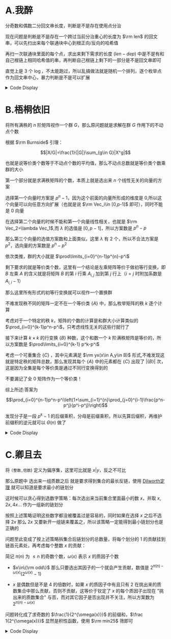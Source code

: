# A.我醉

分奇数和偶数二分回文串长度，判断是不是存在使用点分治

现在问题是判断是不是存在一个跨过当前分治重心的长度为 $\rm len$ 的回文串，可以先扫出来每个联通块中心到根正向/反向的哈希值

再扫一次联通块里面的每个点，求出来剩下需求的长度 $(len-dep)$ 中是不是有和自己根链上相同哈希值的串，再判断自己根链上剩下的一部分是不是回文串即可

直觉上是 $3$ 个 $\log$，不太能跑过，所以乱搞做法就是随机一个排列，逐个枚举点作为回文串中心，暴力判断是不是可以扩展

<details>
<summary>Code Display</summary>

```cpp
const int N=2e5+10;
int tim,mark[N],n,id[N];
vector<pair<int,int> > G[N];
unordered_map<ull,int>mp,dou;
inline int solve(int cen){
	mark[cen]=++tim;
	vector<tuple<ull,int,int> > now,pre;
	for(auto e:G[cen]) now.emplace_back((ull)e.sec,e.fir,e.fir),mark[e.fir]=tim;
	for(int len=0;len<2*n;++len){
		mp.clear(); dou.clear();
		swap(now,pre); now.clear();
		for(auto tmp:pre){
			int top,nowt;
			ull hs;
			tie(hs,top,nowt)=tmp;
			if(!mp.count(hs)) mp[hs]=top;
			else if(mp[hs]!=top) dou[hs]=1;
		}
		for(auto tmp:pre){
			int top,nowt;
			ull hs;
			tie(hs,top,nowt)=tmp;
			if(dou[hs]) now.emplace_back(tmp);
		}
		if(!now.size()) return len;
		swap(now,pre); now.clear();
		for(auto tmp:pre){
			int top,nowt;
			ull hs;
			tie(hs,top,nowt)=tmp;
			for(auto e:G[nowt]){
				int t=e.fir; if(mark[t]==tim) continue;
				mark[t]=tim;
				now.emplace_back(hs*133331+(ull)e.sec,top,t);
			}
		}
	} return 2*n;
}
mt19937 Rand(260823);
signed main(){
    freopen("name.in","r",stdin); freopen("name.out","w",stdout);
    n=read();
    for(int i=1;i<n;++i){
        int x=read(),y=read(),z=read();
        G[x].push_back({i+n,z});
        G[y].push_back({i+n,z});
    	G[i+n].push_back({x,z});
    	G[i+n].push_back({y,z});
    }
    if(G[1].size()==n-1){
        bool vis[1001]={};
        for(auto t:G[1]){
            if(vis[t.sec]) print(2),exit(0);
            else vis[t.sec]=1;
        }
        print(1); exit(0);
    }
    for(int i=1;i<2*n;++i) id[i]=i; random_shuffle(id+1,id+(n<<1));
    int ans=0;
    for(int i=1;i<2*n;++i){
    	ckmax(ans,solve(id[i]));
    	if(clock()/CLOCKS_PER_SEC>=5.97) break;
    }
    print(ans);
    return 0;
}
```
</details>

# B.梧桐依旧


将所有满秩的 $n$ 阶矩阵视作一个群 $G$，那么原问题就是求解在群 $G$ 作用下的不动点个数

根据 $\rm Burnside$ 引理：

$$|X/G|=\frac{1}{|G|}\sum_{g\in G}|X^g|$$

也就是说等价类个数等于不动点个数的平均值，那么不动点总数就是等价类个数乘群的大小

第一个部分就是求满秩矩阵的个数，本质上就是选出来 $n$ 个线性无关的向量的方案
  
选择第一个向量时方案是 $p^n-1$，因为这个前面的向量所形成的维度是 $0$,所以这个向量可以向任意方向扩展（也就是说 $\rm Vec_i\in [0,p-1]$ 即可），同时不能是 $0$ 向量

在选择第二个向量的时候不能和第一个向量线性相关，也就是 $\rm Vec_2=\lambda Vec_1$,而 $\lambda$ 的选值是 $[0,p-1]$，所以方案数是 $p^n-p$

那么第三个向量的选值方案数和上面类似，这里 $\lambda$ 有 $2$ 个，所以不合法方案是 $p^{2}$，选向量的方案数是 $p^{n}-p^{2}$

依次类推，群的大小就是 $\prod\limits_{i=0}^{n-1}p^{n}-p^i$

剩下要求的就是等价类个数，这里有一个结论是左乘矩阵等价于做初等行变换，即 $B$ 左乘 $A$ 的含义就是将矩阵 $B$ 的第 $i$ 行乘 $A_{i,j}$ 加到第 $j$ 行上（$i=j$ 时附加系数是 $A_{i,i}-1$）

那么这里所有形式的初等行变换就可以视作一个置换群

不难发现秩不同的矩阵一定不在一个等价类 $\{A\}$ 中，那么枚举矩阵的秩 $k$ 逐个计算

考虑对于一个特定的秩 $k$，矩阵的个数的计算是和群大小计算类似的 $\prod_{i=0}^{k-1}p^n-p^i$，只考虑线性无关的这些行就行了

接下来计算 $k\times k$ 的行变换 $\{B\}$ 种数，这个和数一个 $k$ 阶满秩矩阵是等价的，所以方案数是 $\prod\limits_{i=0}^{k-1} p^k-p^i$

考虑一个可重集合 $\{C\}$ ，其中元素满足 $\rm yx(x\in A,y\in B)$ 形式,不难发现这就是特定秩的矩阵总数，那么发现其每个 $\{A\}$ 中的元素都在 $\{C\}$ 出现了 $|\{B\}|$ 次，这是因为全集是每个等价类是通过不同行变换得到的

不要漏记了全 $0$ 矩阵作为一个等价类！

综上所述:答案为

$$\prod_{i=0}^{n-1}p^n-p^i\left(1+\sum_{i=1}^{n}\prod_{j=0}^{i-1}\frac{p^n-p^j}{p^i-p^j}\right)$$

发现分子是一段 $p^{k}-1$ 的后缀乘积，分母是前缀乘积，所以先算后缀积，再维护前缀积的逆元就可以 $\Theta(n)$ 做了

<details>
<summary>Code Display</summary>

```cpp
const int N=3e7+10;
int pre[N],suf[N],pw[N],n,p;
signed main(){
	freopen("tree.in","r",stdin); freopen("tree.out","w",stdout);
	n=read(); p=read();
	pw[0]=1; rep(i,1,n) pw[i]=mul(pw[i-1],p);
	int siz_G=1;
	for(int i=0;i<n;++i) ckmul(siz_G,del(pw[n],pw[i]));
	int sum=1;
	pre[0]=suf[n+1]=1;
	for(int i=n;i>=1;--i) suf[i]=mul(suf[i+1],del(pw[i],1));
	pre[n]=ksm(suf[1],mod-2);
	Down(i,n,2) pre[i-1]=mul(pre[i],del(pw[i],1));
	for(int i=1;i<=n;++i) ckadd(sum,mul(suf[n-i+1],pre[i]));
	print(mul(siz_G,sum));
	return 0;
}
```
</details>

# C.卿且去

将 $\texttt{(整数,倍数})$ 定义为偏序集，这里可比就是 $x|y$，反之不可比

那么原题中 选出来一组质数之后 就是要求得到集合的最长反链，使用 [Dilworth定理](https://www.cnblogs.com/yspm/p/14685953.html) 就可以知道是要求最小的链划分

这时候可以贪心得到选数字策略：每次选出来当前集合里面最小的数 $x$，并取 $x,2x,4x\dots$ 作为一组新的链划分

按照上述策略证明这些数字都没被覆盖过是容易的，同时如果在选择 $x$ 之后不选择 $2x$ 那么 $2x$ 又要新开一组链来覆盖之，所以该策略一定能得到最小链划分也是正确的

问题至此变成了按上述策略拆集合后链划分的总数量，将每个划分的 $1$ 的贡献挂到链首元素处，再考虑每个整数 $x$ 的贡献：

简记 $\pi(n)$ 为 $\le n$ 的奇数个数，$\omega(x)$ 表示 $x$ 的质因子个数

- $x\in\{\rm odd\}$ 那么只要选出其因子的一个就会产生贡献，数值是 $2^{\pi(n)-\omega (x)}(2^{\omega(x)}-1)$
  
- $x$ 是偶数但是不是 $4$ 的倍数时，如果 $x$ 的质因子中有且只有 $2$ 在挑出来的质数集合中那么贡献，否则不贡献，这等价于钦定了 $x$ 的每个质因子出现在 "挑出来的质数集合" 与否，而对其它因子是否出现并不关注，所以方案数为 $2^{\pi(n)-\omega (x)}$
  
问题转化成了求奇数的 $\frac{1}{2^{\omega(x)}}$ 的前缀和，$\frac 1{2^{\omega(x)}}$ 显然是积性函数，使用 $\rm min25$ 筛即可
  

<details>
<summary>Code Display</summary>
  
```cpp
const int N=6e6+10;
int n,pin=-1;
namespace Min_25{
	int pri[N/10],g[N],cnt,Basnum,id1[N],id2[N],tot,R[N],block;
	bool fl[N];
	inline int getid(int x){return x<=block?id1[x]:id2[n/x];}
	inline int S(int n,int i){
		if(pri[i]>=n) return 0;
		int sum=del(g[getid(n)],mul(Basnum,i-1));
		for(int j=i+1;j<=cnt&&pri[j]*pri[j]<=n;++j){
			int prd=pri[j],Enum=1;
			while(n>=prd){
				ckadd(sum,mul(Basnum,add(Enum!=1,S(n/prd,j))));
				Enum++;
				prd*=pri[j];
			}
		}
		return sum;
	}
	inline int solve(int NN,int basnum){
		tot=cnt=0;
		memset(pri,0,sizeof(pri));
		memset(g,0,sizeof(g));
		memset(id1,0,sizeof(id1));
		memset(id2,0,sizeof(id2));
		memset(R,0,sizeof(R));
		memset(fl,0,sizeof(fl));
		n=NN; Basnum=basnum; block=sqrt(n);
		for(int i=2;i<=block;++i){
			if(!fl[i]) pri[++cnt]=i;
			for(int j=1;j<=cnt&&pri[j]*i<=block;++j){
				fl[i*pri[j]]=1;
				if(i%pri[j]==0) break;
			}
		}
		for(int l=1,r;l<=n;l=r+1){
			R[++tot]=r=n/(n/l);
			g[tot]=((R[tot]+1)/2-1)%mod;
			if(R[tot]<=block) id1[R[tot]]=tot;
			else id2[n/R[tot]]=tot;
		}
		for(int j=2;j<=cnt;++j){
			for(int i=tot;pri[j]*pri[j]<=R[i];--i){
				int pos=getid(R[i]/pri[j]);
				ckdel(g[i],del(g[pos],j-2));
			}
		}
		if(pin==-1) pin=add(g[getid(n)],1);
		rep(i,1,tot) ckmul(g[i],basnum);
		return S(NN,1); 
	}
}
using Min_25::solve;
signed main(){
	freopen("yyds.in","r",stdin); freopen("yyds.out","w",stdout);	
	n=read();
	int tmp=solve(n,(mod+1)/2),val=ksm(2,pin);
	int ans1=mul(val,del(((n+1)/2-1)%mod,tmp));
	ckmul(val,(mod+1)>>1);
	int ans2=mul(val,add(1,solve(n/2,(mod+1)/2)));
	print(add(ans1,ans2));
	return 0;
}
```
</details>